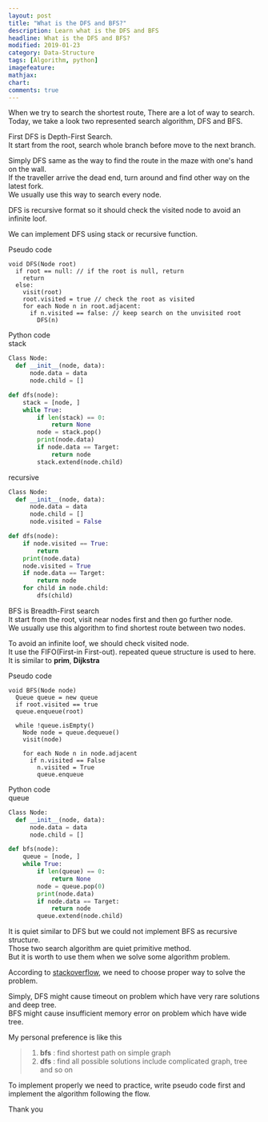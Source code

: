 ```yaml
---
layout: post
title: "What is the DFS and BFS?"
description: Learn what is the DFS and BFS
headline: What is the DFS and BFS?
modified: 2019-01-23
category: Data-Structure
tags: [Algorithm, python]
imagefeature:
mathjax:
chart:
comments: true
---
```


When we try to search the shortest route, There are a lot of way to search.<br>
Today, we take a look two represented search algorithm, DFS and BFS.<br>

First DFS is Depth-First Search.<br>
It start from the root, search whole branch before move to the next branch.<br>

Simply DFS same as the way to find the route in the maze with one's hand on the wall.<br>
If the traveller arrive the dead end, turn around and find other way on the latest fork.<br>
We usually use this way to search every node.<br>

DFS is recursive format so it should check the visited node to avoid an infinite loof.<br>

We can implement DFS using stack or recursive function.<br>

Pseudo code<br>

```
void DFS(Node root)
  if root == null: // if the root is null, return
    return
  else:
    visit(root)
    root.visited = true // check the root as visited
    for each Node n in root.adjacent:
      if n.visited == false: // keep search on the unvisited root
        DFS(n)
```

Python code<br>
stack<br>

```Python
Class Node:
  def __init__(node, data):
      node.data = data
      node.child = []

def dfs(node):
    stack = [node, ]
    while True:
        if len(stack) == 0:
            return None
        node = stack.pop()
        print(node.data)
        if node.data == Target:
            return node
        stack.extend(node.child)
```

recursive<br>

```Python
Class Node:
  def __init__(node, data):
      node.data = data
      node.child = []
      node.visited = False

def dfs(node):
    if node.visited == True:
        return
    print(node.data)
    node.visited = True
    if node.data == Target:
        return node
    for child in node.child:
        dfs(child)
```

BFS is Breadth-First search<br>
It start from the root, visit near nodes first and then go further node.<br>
We usually use this algorithm to find shortest route between two nodes.<br>

To avoid an infinite loof, we should check visited node.<br>
It use the FIFO(First-in First-out). repeated queue structure is used to here.<br>
It is similar to **prim**, **Dijkstra**


Pseudo code<br>

```
void BFS(Node node)
  Queue queue = new queue
  if root.visited == true
  queue.enqueue(root)

  while !queue.isEmpty()
    Node node = queue.dequeue()
    visit(node)

    for each Node n in node.adjacent
      if n.visited == False
        n.visited = True
        queue.enqueue
```

Python code<br>
queue<br>

```Python
Class Node:
  def __init__(node, data):
      node.data = data
      node.child = []

def bfs(node):
    queue = [node, ]
    while True:
        if len(queue) == 0:
            return None
        node = queue.pop(0)
        print(node.data)
        if node.data == Target:
            return node
        queue.extend(node.child)
```

It is quiet similar to DFS but we could not implement BFS as recursive structure.<br>
Those two search algorithm are quiet primitive method.<br>
But it is worth to use them when we solve some algorithm problem.<br>

According to [stackoverflow](https://stackoverflow.com/questions/3332947/when-is-it-practical-to-use-depth-first-search-dfs-vs-breadth-first-search-bf), we need to choose proper way to solve the problem.<br>

Simply, DFS might cause timeout on problem which have very rare solutions and deep tree.<br>
BFS might cause insufficient memory error on problem which have wide tree.<br>

My personal preference is like this<br>

>1. **bfs** : find shortest path on simple graph<br>
>2. **dfs** : find all possible solutions include complicated graph, tree and so on<br>

To implement properly we need to practice, write pseudo code first and implement the algorithm following the flow.<br>

Thank you<br>
